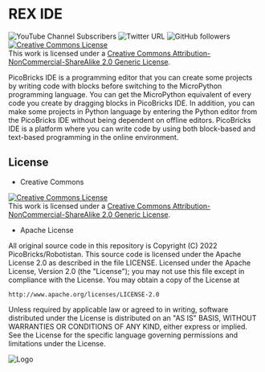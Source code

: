 # REX IDE
![YouTube Channel Subscribers](https://img.shields.io/youtube/channel/subscribers/UCxrzbtC5y-5kGx7gMlFRG6A?style=social)
![Twitter URL](https://img.shields.io/twitter/url?style=social&url=https%3A%2F%2Ftwitter.com%2Fpicobricks%3Flang%3Dbg)
![GitHub followers](https://img.shields.io/github/followers/Robotistan?style=social)
<a rel="license" href="http://creativecommons.org/licenses/by-nc-sa/2.0/"><img alt="Creative Commons License" style="border-width:0" src="https://i.creativecommons.org/l/by-nc-sa/2.0/80x15.png" /></a><br />This work is licensed under a <a rel="license" href="http://creativecommons.org/licenses/by-nc-sa/2.0/">Creative Commons Attribution-NonCommercial-ShareAlike 2.0 Generic License</a>.

PicoBricks IDE is a programming editor that you can create some projects by writing code with blocks before switching to the MicroPython programming language. You can get the MicroPython equivalent of every code you create by dragging blocks in PicoBricks IDE. In addition, you can make some projects in Python language by entering the Python editor from the PicoBricks IDE without being dependent on offline editors. PicoBricks IDE is a platform where you can write code by using both block-based and text-based programming in the online environment.

## License

* Creative Commons

<a rel="license" href="http://creativecommons.org/licenses/by-nc-sa/2.0/"><img alt="Creative Commons License" style="border-width:0" src="https://i.creativecommons.org/l/by-nc-sa/2.0/88x31.png" /></a><br />This work is licensed under a <a rel="license" href="http://creativecommons.org/licenses/by-nc-sa/2.0/">Creative Commons Attribution-NonCommercial-ShareAlike 2.0 Generic License</a>.



* Apache License

All original source code in this repository is Copyright (C) 2022 PicoBricks/Robotistan. This source code is licensed under the Apache License 2.0 as described in the file LICENSE.
Licensed under the Apache License, Version 2.0 (the "License");
you may not use this file except in compliance with the License.
You may obtain a copy of the License at

    http://www.apache.org/licenses/LICENSE-2.0

 Unless required by applicable law or agreed to in writing, software
 distributed under the License is distributed on an "AS IS" BASIS,
 WITHOUT WARRANTIES OR CONDITIONS OF ANY KIND, either express or implied.
 See the License for the specific language governing permissions and
 limitations under the License.

![Logo](https://github.com/ozerngg/REX-IDE/assets/112697142/3cd5ce54-c68d-452a-b054-db37615ff9e8)




